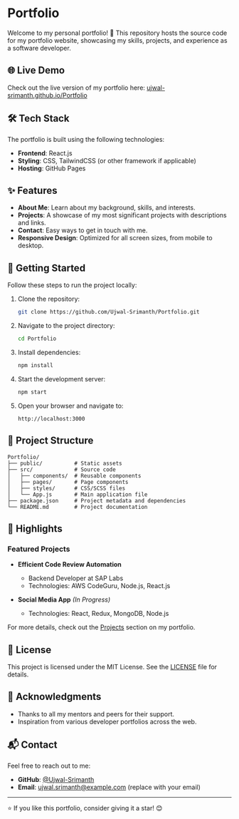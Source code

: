 # Portfolio

Welcome to my personal portfolio! 🎉 This repository hosts the source code for my portfolio website, showcasing my skills, projects, and experience as a software developer.

## 🌐 Live Demo
Check out the live version of my portfolio here: [ujwal-srimanth.github.io/Portfolio](https://ujwal-srimanth.github.io/Portfolio)

## 🛠️ Tech Stack
The portfolio is built using the following technologies:

- **Frontend**: React.js
- **Styling**: CSS, TailwindCSS (or other framework if applicable)
- **Hosting**: GitHub Pages

## ✨ Features
- **About Me**: Learn about my background, skills, and interests.
- **Projects**: A showcase of my most significant projects with descriptions and links.
- **Contact**: Easy ways to get in touch with me.
- **Responsive Design**: Optimized for all screen sizes, from mobile to desktop.

## 🚀 Getting Started
Follow these steps to run the project locally:

1. Clone the repository:
   ```bash
   git clone https://github.com/Ujwal-Srimanth/Portfolio.git
   ```

2. Navigate to the project directory:
   ```bash
   cd Portfolio
   ```

3. Install dependencies:
   ```bash
   npm install
   ```

4. Start the development server:
   ```bash
   npm start
   ```

5. Open your browser and navigate to:
   ```
   http://localhost:3000
   ```

## 📁 Project Structure
```
Portfolio/
├── public/          # Static assets
├── src/             # Source code
│   ├── components/  # Reusable components
│   ├── pages/       # Page components
│   ├── styles/      # CSS/SCSS files
│   └── App.js       # Main application file
├── package.json     # Project metadata and dependencies
└── README.md        # Project documentation
```

## 🌟 Highlights
### Featured Projects
- **Efficient Code Review Automation**
  - Backend Developer at SAP Labs
  - Technologies: AWS CodeGuru, Node.js, React.js

- **Social Media App** *(In Progress)*
  - Technologies: React, Redux, MongoDB, Node.js

For more details, check out the [Projects](https://ujwal-srimanth.github.io/Portfolio#projects) section on my portfolio.

## 📝 License
This project is licensed under the MIT License. See the [LICENSE](LICENSE) file for details.

## 🙌 Acknowledgments
- Thanks to all my mentors and peers for their support.
- Inspiration from various developer portfolios across the web.

## 📬 Contact
Feel free to reach out to me:
- **GitHub**: [@Ujwal-Srimanth](https://github.com/Ujwal-Srimanth)
- **Email**: ujwal.srimanth@example.com (replace with your email)

---

⭐️ If you like this portfolio, consider giving it a star! 😊
